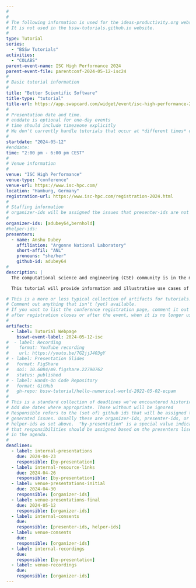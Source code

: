 ```yaml
---
#
#
# The following information is used for the ideas-productivity.org website only.
# It is not used in the bssw-tutorials.github.io website.
#
type: Tutorial
series:
  - "BSSw Tutorials"
activities:
  - "COLABS"
parent-event-name: ISC High Performance 2024
parent-event-file: parentconf-2024-05-12-isc24
#
# Basic tutorial information
#
title: "Better Scientific Software"
title-type: "tutorial"
title-url: https://app.swapcard.com/widget/event/isc-high-performance-2024/planning/UGxhbm5pbmdfMTgyNTYzNw==
#
# Presentation date and time.
# enddate is optional for one-day events
# time should include timezeone explicitly
# We don't currently handle tutorials that occur at *different times* on multiple days
#
startdate: "2024-05-12"
#enddate:
time: "2:00 pm - 6:00 pm CEST"
#
# Venue information
#
venue: "ISC High Performance"
venue-type: "conference"
venue-url: https://www.isc-hpc.com/
location: "Hamburg, Germany"
registration-url: https://www.isc-hpc.com/registration-2024.html
#
# Staffing information
# organizer-ids will be assigned the issues that presenter-ids are not doing, basically
#
organizer-ids: [adubey64,bernhold]
#helper-ids:
presenters:
  - name: Anshu Dubey
    affiliation: "Argonne National Laboratory"
    short-affil: "ANL"
    pronouns: "she/her"
    github-id: adubey64
#
description: |
  The computational science and engineering (CSE) community is in the midst of an extremely challenging period created by the confluence of disruptive changes in computing architectures, demand for greater scientific reproducibility, and new opportunities for greatly improved simulation capabilities, especially through coupling physics and scales.  Computer architecture changes require new software design and implementation strategies, including significant refactoring of existing code. Reproducibility demands require more rigor across the entire software endeavor and for running computational experiments.  These challenges demand large investments in scientific software development and improved practices.  Focusing on improved developer productivity and software sustainability is both urgent and essential.

  This tutorial will provide information and illustrative use cases of software practices, processes, and tools explicitly tailored for CSE.  Goals are improving the productivity of those who develop CSE software and increasing the quality and sustainability of software artifacts.  We discuss practices that are relevant for projects of all sizes, with emphasis on complex workflows and reproducible science.  Topics include software design, refactoring, software testing (including automated testing, legacy code testing, and continuous integration), and methodologies for running reproducible computational experiments. 

# This is a more or less typical collection of artifacts for tutorials.
# Comment out anything that isn't (yet) available.
# If you want to list the conference registration page, comment it out
# after registration closes or after the event, when it is no longer useful.
#
artifacts:
  - label: Tutorial Webpage
    bsswt-event-label: 2024-05-12-isc
#  - label: Recording
#    format: YouTube recording
#    url: https://youtu.be/7G2jjJ403gY
# - label: Presentation Slides
#   format: FigShare
#   doi: 10.6084/m9.figshare.22790762
#   status: published
# - label: Hands-On Code Repository
#   format: GitHub
#   gh-repo: bssw-tutorial/hello-numerical-world-2022-05-02-ecpam
#
# This is a standard collection of deadlines we've encountered historically
# Add due dates where appropriate. Those without will be ignored
# Responsible refers to the (set of) github ids that will be assigned to
# generated issues. Usually these are organizer-ids, presenter-ids, or
# helper-ids as set above.  "by-presentation" is a special value indicating
# that responsibilities should be assigned based on the presenters liseted
# in the agenda.
#
deadlines:
  - label: internal-presentations
    due: 2024-04-23
    responsible: [by-presentation]
  - label: internal-resource-links
    due: 2024-04-26
    responsible: [by-presentation]
  - label: venue-presentations-initial
    due: 2024-04-30
    responsible: [organizer-ids]
  - label: venue-presentations-final
    due: 2024-05-12
    responsible: [organizer-ids]
  - label: internal-consents
    due:
    responsible: [presenter-ids, helper-ids]
  - label: venue-consents
    due: 
    responsible: [organizer-ids]
  - label: internal-recordings
    due: 
    responsible: [by-presentation]
  - label: venue-recordings
    due: 
    responsible: [organizer-ids]
---
```


